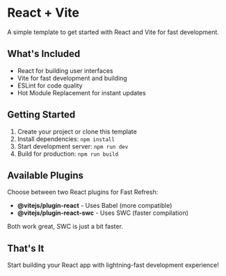 # React + Vite

A simple template to get started with React and Vite for fast development.

## What's Included

- React for building user interfaces
- Vite for fast development and building
- ESLint for code quality
- Hot Module Replacement for instant updates

## Getting Started

1. Create your project or clone this template
2. Install dependencies: `npm install`
3. Start development server: `npm run dev`
4. Build for production: `npm run build`

## Available Plugins

Choose between two React plugins for Fast Refresh:

- **@vitejs/plugin-react** - Uses Babel (more compatible)
- **@vitejs/plugin-react-swc** - Uses SWC (faster compilation)

Both work great, SWC is just a bit faster.

## That's It

Start building your React app with lightning-fast development experience!
